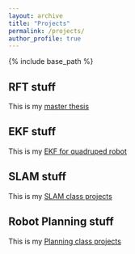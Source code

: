 ```yaml
---
layout: archive
title: "Projects"
permalink: /projects/
author_profile: true
---
```


{% include base_path %}

## RFT stuff

This is my [master thesis](https://github.com/qishuny/3D-RFT-wheel)

## EKF stuff

This is my [EKF for quadruped robot](https://github.com/qishuny/EKFtest)

## SLAM stuff

This is my [SLAM class projects](https://github.com/qishuny/Robot-Localization-and-Mapping)

## Robot Planning stuff

This is my [Planning class projects](https://github.com/qishuny/Path-Planning)
